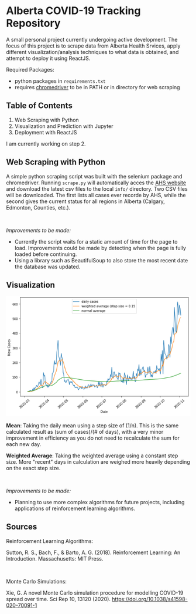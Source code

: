 # Alberta COVID-19 Tracking Repository

 A small personal project currently undergoing active development. The focus of this project is to scrape data from Alberta Health Srvices, apply different visualization/analysis techniques to what data is obtained, and attempt to deploy it using ReactJS.

 Required Packages:
 - python packages in `requirements.txt`
 - requires [chromedriver](https://chromedriver.chromium.org/) to be in PATH or in directory for web scraping

## Table of Contents
1. Web Scraping with Python
2. Visualization and Prediction with Jupyter
3. Deployment with ReactJS

I am currently working on step 2.

## Web Scraping with Python
A simple python scraping script was built with the selenium package and chromedriver. Running `scrape.py` will automatically acces the [AHS website](https://www.alberta.ca/stats/covid-19-alberta-statistics.htm) and download the latest csv files to the local `info/` directory. Two CSV files will be downloaded. The first lists all cases ever recorde by AHS, while the second gives the current status for all regions in Alberta (Calgary, Edmonton, Counties, etc.).

<br>

*Improvements to be made:*
- Currently the script waits for a static amount of time for the page to load. Improvements could be made by detecting when the page is fully loaded before continuing.
- Using a library such as BeautifulSoup to also store the most recent date the database was updated.

## Visualization

<img src="README_src/averages.png">

**Mean**:
Taking the daily mean using a step size of (1/n). This is the same calculated result as (sum of cases)/(# of days), with a very minor improvement in efficiency as you do not need to recalculate the sum for each new day.

**Weighted Average**:
Taking the weighted average using a constant step size. More "recent" days in calculation are weighed more heavily depending on the exact step size.




<br>

*Improvements to be made:*
- Planning to use more complex algorithms for future projects, including applications of reinforcement learning algorithms.

## Sources
Reinforcement Learning Algorithms:

Sutton, R. S., Bach, F., &amp; Barto, A. G. (2018). Reinforcement Learning: An Introduction. Massachusetts: MIT Press.

<br>

Monte Carlo Simulations:

Xie, G. A novel Monte Carlo simulation procedure for modelling COVID-19 spread over time. Sci Rep 10, 13120 (2020). https://doi.org/10.1038/s41598-020-70091-1
